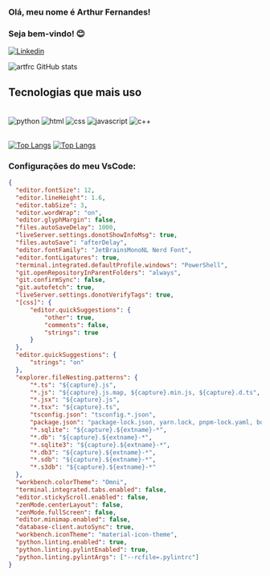 ### Olá, meu nome é Arthur Fernandes!
### Seja bem-vindo! 😊

[![Linkedin](https://img.shields.io/badge/LinkedIn-0077B5?style=for-the-badge&logo=linkedin&logoColor=white)](https://www.linkedin.com/in/fernandes-arthur/)

![artfrc GitHub stats](https://github-readme-stats.vercel.app/api?username=artfrc&show_icons=true&theme=dracula)

## Tecnologias que mais uso
<div style="display: inline_block"><br/>
  <img align="center" alt="python" src="https://img.shields.io/badge/Python-14354C?style=for-the-badge&logo=python&logoColor=white"/>
  <img align="center" alt="html" src="https://img.shields.io/badge/HTML5-E34F26?style=for-the-badge&logo=html5&logoColor=white"/>
  <img align="center" alt="css" src="https://img.shields.io/badge/CSS3-1572B6?style=for-the-badge&logo=css3&logoColor=white"/>
  <img align="center" alt="javascript" src="https://img.shields.io/badge/JavaScript-F7DF1E?style=for-the-badge&logo=javascript&logoColor=black"/>
  <img align="center" alt="c++" src="https://img.shields.io/badge/C%2B%2B-00599C?style=for-the-badge&logo=c%2B%2B&logoColor=white"/>
</div>
<br/>

[![Top Langs](https://github-readme-stats.vercel.app/api/top-langs/?username=artfrc&layout=compact)](https://github.com/artfrc/github-readme-stats)
[![Top Langs](https://github-readme-stats.vercel.app/api/top-langs/?username=artfrc&hide=haskell,kotlin)](https://github.com/artfrc/github-readme-stats)

### Configurações do meu VsCode:

```json
{
  "editor.fontSize": 12,
  "editor.lineHeight": 1.6,
  "editor.tabSize": 3,
  "editor.wordWrap": "on",
  "editor.glyphMargin": false,
  "files.autoSaveDelay": 1000,
  "liveServer.settings.donotShowInfoMsg": true,
  "files.autoSave": "afterDelay",
  "editor.fontFamily": "JetBrainsMonoNL Nerd Font",
  "editor.fontLigatures": true,
  "terminal.integrated.defaultProfile.windows": "PowerShell",
  "git.openRepositoryInParentFolders": "always",
  "git.confirmSync": false,
  "git.autofetch": true,
  "liveServer.settings.donotVerifyTags": true,
  "[css]": {
      "editor.quickSuggestions": {
          "other": true,
          "comments": false,
          "strings": true
      }
  },
  "editor.quickSuggestions": {
      "strings": "on"
  },
  "explorer.fileNesting.patterns": {
      "*.ts": "${capture}.js",
      "*.js": "${capture}.js.map, ${capture}.min.js, ${capture}.d.ts",
      "*.jsx": "${capture}.js",
      "*.tsx": "${capture}.ts",
      "tsconfig.json": "tsconfig.*.json",
      "package.json": "package-lock.json, yarn.lock, pnpm-lock.yaml, bun.lockb",
      "*.sqlite": "${capture}.${extname}-*",
      "*.db": "${capture}.${extname}-*",
      "*.sqlite3": "${capture}.${extname}-*",
      "*.db3": "${capture}.${extname}-*",
      "*.sdb": "${capture}.${extname}-*",
      "*.s3db": "${capture}.${extname}-*"
  },
  "workbench.colorTheme": "Omni",
  "terminal.integrated.tabs.enabled": false,
  "editor.stickyScroll.enabled": false,
  "zenMode.centerLayout": false,
  "zenMode.fullScreen": false,
  "editor.minimap.enabled": false,
  "database-client.autoSync": true,
  "workbench.iconTheme": "material-icon-theme",
  "python.linting.enabled": true,
  "python.linting.pylintEnabled": true,
  "python.linting.pylintArgs": ["--rcfile=.pylintrc"]
}




